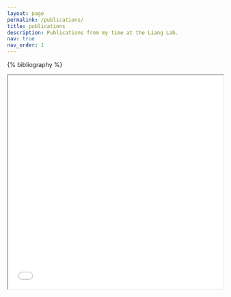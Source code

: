 ```yaml
---
layout: page
permalink: /publications/
title: publications
description: Publications from my time at the Liang Lab. 
nav: true
nav_order: 1
---
```


<!-- _pages/publications.md -->

<!-- Bibsearch Feature -->

<div class="publications">

{% bibliography %}

</div>

<iframe src="../assets/pdf/insilicoarticle.pdf" width="100%" height="500px"></iframe>